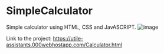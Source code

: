 # SimpleCalculator
Simple calculator using HTML, CSS and JavASCRIPT.
![image](https://github.com/BickeyManandhar/SimpleCalculator/assets/32465801/0cfaad2a-3de8-4562-a9a6-5174b705c726)


Link to the project: https://utile-assistants.000webhostapp.com/Calculator.html
